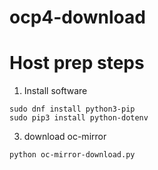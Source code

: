 # ocp4-download

# Host prep steps

1. Install software
```
sudo dnf install python3-pip
sudo pip3 install python-dotenv
```

3. download oc-mirror
``` 
python oc-mirror-download.py
```

